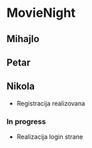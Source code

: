 # MovieNight

## Mihajlo

## Petar

## Nikola
+ Registracija realizovana

### In progress
+ Realizacija login strane

